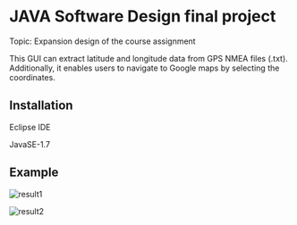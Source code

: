 
# JAVA Software Design final project
Topic: Expansion design of the course assignment

This GUI can extract latitude and longitude data from GPS NMEA files (.txt). Additionally, it enables users to navigate to Google maps by selecting the coordinates.

## Installation
Eclipse IDE

JavaSE-1.7

## Example

![result1](https://github.com/user-attachments/assets/df64e5c3-c2b9-4aab-b00a-230729edc9d9)

![result2](https://github.com/user-attachments/assets/936a0c2f-094f-4cba-9b0a-9c1bd1a561b4)
